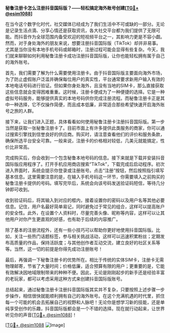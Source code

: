 **秘鲁注册卡怎么注册抖音国际版？——轻松搞定海外账号创建[[TG💪+ @esim1088](https://t.me/s/esim1088)]**

在当今这个数字化时代，社交媒体已经成为了我们生活中不可或缺的一部分。无论是记录生活点滴、分享心情还是获取资讯，各大社交平台都为我们提供了无限可能。而抖音作为全球范围内备受欢迎的短视频平台之一，其影响力更是不容小觑。然而，对于身处海外的朋友来说，想要注册抖音国际版（TikTok）却并非易事。尤其是当你没有本地手机号码或邮箱时，注册过程可能会显得有些复杂。今天，我们就来聊聊如何利用秘鲁注册卡成功注册抖音国际版，让你也能轻松拥有属于自己的海外账号。

首先，我们需要了解为什么需要使用注册卡。由于抖音国际版主要面向海外市场，为了防止虚假账户泛滥并确保每位用户的真实性，平台通常要求新用户输入有效的本地电话号码进行验证。但如果你身处海外，且没有当地的SIM卡，那么直接获取这些信息就会变得困难重重。这时候，注册卡便成为了一种便捷的选择。它是一种虚拟号码服务，能够提供真实的本地号码供你完成注册流程。而秘鲁注册卡正是其中一种选择，它不仅操作简便，而且成本低廉，非常适合那些希望快速开启海外账号之旅的人群。

接下来，让我们进入正题，具体看看如何使用秘鲁注册卡注册抖音国际版。第一步当然是获取一张秘鲁注册卡了。目前市面上有许多提供此类服务的商家，你可以通过搜索引擎找到信誉良好的供应商。购买时，请注意查看他们的评价和服务条款，确保所选平台安全可靠。一般来说，注册卡的价格相对较低，几美元就能搞定，性价比非常高。

完成购买后，你会收到一个包含秘鲁本地号码的信息。接下来就是下载并安装抖音国际版应用程序了。打开手机应用商店搜索“TikTok”，下载完成后启动程序。初次进入界面时，系统会提示你登录或注册账号。点击“注册”按钮，然后按照指引填写基本信息。这里需要注意的是，在输入手机号码这一环节，你需要填入之前购买的秘鲁注册卡提供的号码。填写完毕后，系统会向该号码发送验证码短信，等待几分钟即可收到。

收到验证码后，将其输入到对应的框内，接着设置你的密码以及用户名等其他必要信息。记住，用户名最好简单易记，同时避免过于常见的组合，这样可以提高账户的安全性。此外，在设置个人资料时，尽量完善头像、昵称等内容，这样可以让其他用户对你产生更直观的好感，也有助于后续的内容推广。

除了基本的注册流程外，还有一些小技巧可以帮助你更好地使用抖音国际版。比如，关注一些热门话题标签，参与相关挑战活动，这样可以迅速积累粉丝；定期发布高质量的作品，保持活跃度；与其他创作者互动交流，建立良好的社区关系等等。当然，这一切的前提是你得先成功注册账号！

最后，再强调一下秘鲁注册卡的优势所在。相比于传统的实体SIM卡，注册卡无需物理邮寄，节省了大量时间；价格低廉，适合预算有限的用户；更重要的是，它能有效解决因地域限制带来的种种不便。因此，无论是刚刚起步的新手还是经验丰富的老玩家，都可以考虑采用这种方式来创建抖音国际版账号。

总结起来，通过秘鲁注册卡注册抖音国际版其实并不复杂，只要按照上述步骤一步步操作，相信很快就能顺利拥有自己的海外账号。在这个充满机遇的时代里，抓住每一个可能的机会去拓展自己的视野和人脉吧！无论你是想学习新的技能，还是单纯享受创作的乐趣，抖音国际版都会是一个不错的选择。现在就行动起来，让世界听见你的声音[[TG💪+ @esim1088](https://t.me/s/esim1088)]！

[[TG💪+ @esim1088](https://t.me/s/esim1088) ![Image](https://i.postimg.cc/4NQfJmqS/Snipaste-2025-05-13-00-14-12.png)]
